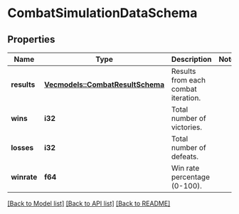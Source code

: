 # CombatSimulationDataSchema

## Properties

Name | Type | Description | Notes
------------ | ------------- | ------------- | -------------
**results** | [**Vec<models::CombatResultSchema>**](CombatResultSchema.md) | Results from each combat iteration. | 
**wins** | **i32** | Total number of victories. | 
**losses** | **i32** | Total number of defeats. | 
**winrate** | **f64** | Win rate percentage (0-100). | 

[[Back to Model list]](../README.md#documentation-for-models) [[Back to API list]](../README.md#documentation-for-api-endpoints) [[Back to README]](../README.md)


